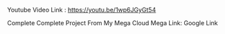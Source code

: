 Youtube Video Link : https://youtu.be/1wp6JGyGt54

Complete Complete Project From My Mega Cloud 
Mega Link:
Google Link
